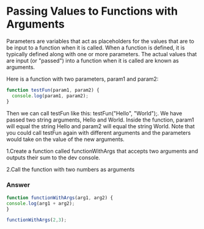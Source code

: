 # Passing Values to Functions with Arguments
Parameters are variables that act as placeholders for the values that are to be input to a function when it is called. When a function is defined, it is typically defined along with one or more parameters. The actual values that are input (or "passed") into a function when it is called are known as arguments.

Here is a function with two parameters, param1 and param2:

```js
function testFun(param1, param2) {
  console.log(param1, param2);
}
```

Then we can call testFun like this: testFun("Hello", "World");. We have passed two string arguments, Hello and World. Inside the function, param1 will equal the string Hello and param2 will equal the string World. Note that you could call testFun again with different arguments and the parameters would take on the value of the new arguments.

1.Create a function called functionWithArgs that accepts two arguments and outputs their sum to the dev console.

2.Call the function with two numbers as arguments


### Answer

```js
function functionWithArgs(arg1, arg2) {
console.log(arg1 + arg2);
}

functionWithArgs(2,3);
```
